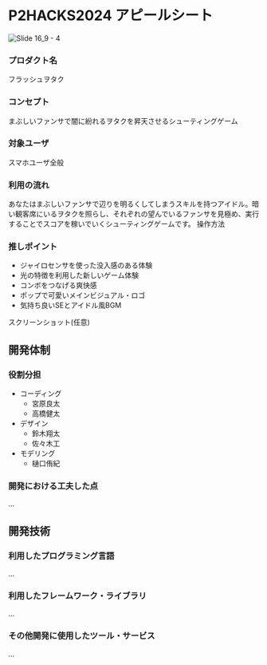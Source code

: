 # P2HACKS2024 アピールシート 
![Slide 16_9 - 4](https://github.com/user-attachments/assets/18809f34-5562-47cb-9310-f04d89726a50)


### プロダクト名  
フラッシュヲタク

### コンセプト  
まぶしいファンサで闇に紛れるヲタクを昇天させるシューティングゲーム

### 対象ユーザ  
スマホユーザ全般

### 利用の流れ  
あなたはまぶしいファンサで辺りを明るくしてしまうスキルを持つアイドル。暗い観客席にいるヲタクを照らし、それぞれの望んでいるファンサを見極め、実行することでスコアを稼いでいくシューティングゲームです。
操作方法

### 推しポイント  
- ジャイロセンサを使った没入感のある体験
- 光の特徴を利用した新しいゲーム体験
- コンボをつなげる爽快感
- ポップで可愛いメインビジュアル・ロゴ
- 気持ち良いSEとアイドル風BGM

スクリーンショット(任意)  

## 開発体制  

### 役割分担  
- コーディング
  - 宮原良太
  - 高橋健太
- デザイン
  - 鈴木翔太
  - 佐々木工
- モデリング
  - 樋口侑紀

### 開発における工夫した点  
...  

## 開発技術 

### 利用したプログラミング言語  
...  

### 利用したフレームワーク・ライブラリ  
...  

### その他開発に使用したツール・サービス
...  
